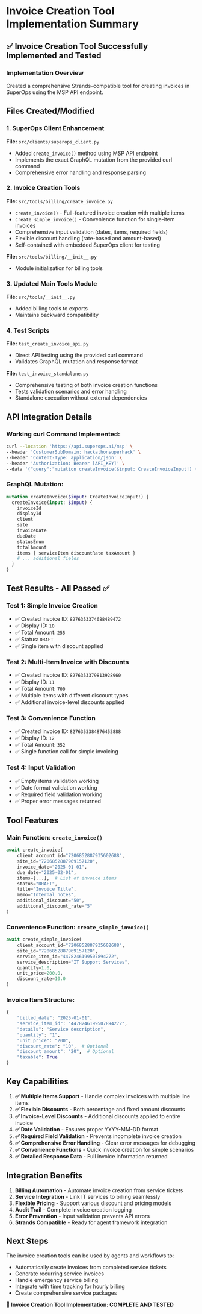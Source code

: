 # Invoice Creation Tool Implementation Summary

## ✅ **Invoice Creation Tool Successfully Implemented and Tested**

### **Implementation Overview**
Created a comprehensive Strands-compatible tool for creating invoices in SuperOps using the MSP API endpoint.

## **Files Created/Modified**

### 1. SuperOps Client Enhancement
**File:** `src/clients/superops_client.py`
- Added `create_invoice()` method using MSP API endpoint
- Implements the exact GraphQL mutation from the provided curl command
- Comprehensive error handling and response parsing

### 2. Invoice Creation Tools
**File:** `src/tools/billing/create_invoice.py`
- `create_invoice()` - Full-featured invoice creation with multiple items
- `create_simple_invoice()` - Convenience function for single-item invoices
- Comprehensive input validation (dates, items, required fields)
- Flexible discount handling (rate-based and amount-based)
- Self-contained with embedded SuperOps client for testing

**File:** `src/tools/billing/__init__.py`
- Module initialization for billing tools

### 3. Updated Main Tools Module
**File:** `src/tools/__init__.py`
- Added billing tools to exports
- Maintains backward compatibility

### 4. Test Scripts
**File:** `test_create_invoice_api.py`
- Direct API testing using the provided curl command
- Validates GraphQL mutation and response format

**File:** `test_invoice_standalone.py`
- Comprehensive testing of both invoice creation functions
- Tests validation scenarios and error handling
- Standalone execution without external dependencies

## **API Integration Details**

### **Working curl Command Implemented:**
```bash
curl --location 'https://api.superops.ai/msp' \
--header 'CustomerSubDomain: hackathonsuperhack' \
--header 'Content-Type: application/json' \
--header 'Authorization: Bearer [API_KEY]' \
--data '{"query":"mutation createInvoice($input: CreateInvoiceInput!) {...}"}'
```

### **GraphQL Mutation:**
```graphql
mutation createInvoice($input: CreateInvoiceInput!) {
  createInvoice(input: $input) {
    invoiceId
    displayId
    client
    site
    invoiceDate
    dueDate
    statusEnum
    totalAmount
    items { serviceItem discountRate taxAmount }
    # ... additional fields
  }
}
```

## **Test Results - All Passed ✅**

### **Test 1: Simple Invoice Creation**
- ✅ Created invoice ID: `8276353374688489472`
- ✅ Display ID: `10`
- ✅ Total Amount: `255`
- ✅ Status: `DRAFT`
- ✅ Single item with discount applied

### **Test 2: Multi-Item Invoice with Discounts**
- ✅ Created invoice ID: `8276353379813928960`
- ✅ Display ID: `11`
- ✅ Total Amount: `700`
- ✅ Multiple items with different discount types
- ✅ Additional invoice-level discounts applied

### **Test 3: Convenience Function**
- ✅ Created invoice ID: `8276353384876453888`
- ✅ Display ID: `12`
- ✅ Total Amount: `352`
- ✅ Single function call for simple invoicing

### **Test 4: Input Validation**
- ✅ Empty items validation working
- ✅ Date format validation working
- ✅ Required field validation working
- ✅ Proper error messages returned

## **Tool Features**

### **Main Function: `create_invoice()`**
```python
await create_invoice(
    client_account_id="7206852887935602688",
    site_id="7206852887969157120", 
    invoice_date="2025-01-01",
    due_date="2025-02-01",
    items=[...],  # List of invoice items
    status="DRAFT",
    title="Invoice Title",
    memo="Internal notes",
    additional_discount="50",
    additional_discount_rate="5"
)
```

### **Convenience Function: `create_simple_invoice()`**
```python
await create_simple_invoice(
    client_account_id="7206852887935602688",
    site_id="7206852887969157120",
    service_item_id="4478246199507894272",
    service_description="IT Support Services",
    quantity=1.0,
    unit_price=200.0,
    discount_rate=10.0
)
```

### **Invoice Item Structure:**
```python
{
    "billed_date": "2025-01-01",
    "service_item_id": "4478246199507894272",
    "details": "Service description",
    "quantity": "1",
    "unit_price": "200",
    "discount_rate": "10",  # Optional
    "discount_amount": "20",  # Optional
    "taxable": True
}
```

## **Key Capabilities**

1. **✅ Multiple Items Support** - Handle complex invoices with multiple line items
2. **✅ Flexible Discounts** - Both percentage and fixed amount discounts
3. **✅ Invoice-Level Discounts** - Additional discounts applied to entire invoice
4. **✅ Date Validation** - Ensures proper YYYY-MM-DD format
5. **✅ Required Field Validation** - Prevents incomplete invoice creation
6. **✅ Comprehensive Error Handling** - Clear error messages for debugging
7. **✅ Convenience Functions** - Quick invoice creation for simple scenarios
8. **✅ Detailed Response Data** - Full invoice information returned

## **Integration Benefits**

1. **Billing Automation** - Automate invoice creation from service tickets
2. **Service Integration** - Link IT services to billing seamlessly  
3. **Flexible Pricing** - Support various discount and pricing models
4. **Audit Trail** - Complete invoice creation logging
5. **Error Prevention** - Input validation prevents API errors
6. **Strands Compatible** - Ready for agent framework integration

## **Next Steps**

The invoice creation tools can be used by agents and workflows to:
- Automatically create invoices from completed service tickets
- Generate recurring service invoices
- Handle emergency service billing
- Integrate with time tracking for hourly billing
- Create comprehensive service packages

**🎉 Invoice Creation Tool Implementation: COMPLETE AND TESTED**